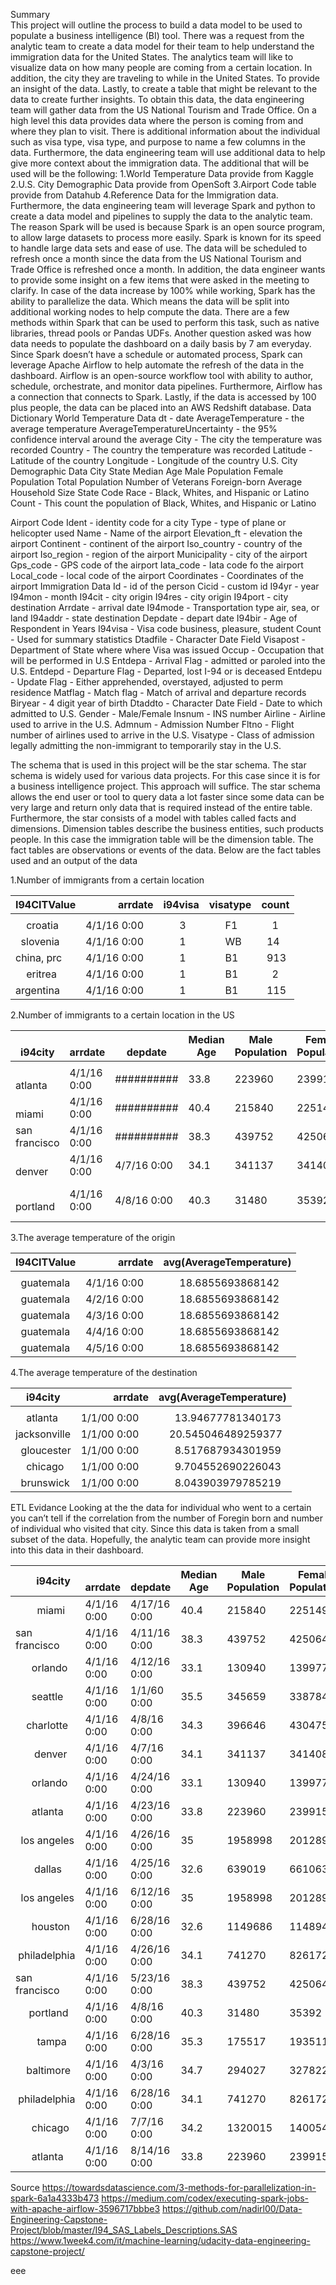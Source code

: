 Summary  
This project will outline the process to build a data model to be used to populate a business intelligence (BI) tool. There was a request from the analytic team to create a data model for their team to help understand the immigration data for the United States. The analytics team will like to visualize data on how many people are coming from a certain location. In addition, the city they are traveling to while in the United States. To provide an insight of the data. Lastly, to create a table that might be relevant to the data to create further insights. 
To obtain this data, the data engineering team will gather data from the US National Tourism and Trade Office. On a high level this data provides data where the person is coming from and where they plan to visit. There is additional information about the individual such as visa type, visa type, and purpose to name a few columns in the data. Furthermore, the data engineering team will use additional data to help give more context about the immigration data. The additional that will be used will be the following:
1.World Temperature Data provide from Kaggle
2.U.S. City Demographic Data provide from OpenSoft
3.Airport Code table provide from Datahub
4.Reference Data for the Immigration data.
Furthermore, the data engineering team will leverage Spark and python to create a data model and pipelines to supply the data to the analytic team. The reason Spark will be used is because Spark is an open source program, to allow large datasets to process more easily.  Spark is known for its speed to handle large data sets and ease of use. The data will be scheduled to refresh once a month since the data from the US National Tourism and Trade Office is refreshed once a month. 
In addition, the data engineer wants to provide some insight on a few items that were asked in the meeting to clarify. In case of the data increase by 100% while working, Spark has the ability to parallelize the data. Which means the data will be split into additional working nodes to help compute the data. There are a few methods within Spark that can be used to perform this task, such as native libraries, thread pools or Pandas UDFs. Another question asked was how data needs to populate the dashboard on a daily basis by 7 am everyday. Since Spark doesn’t have a schedule or automated process, Spark can leverage Apache Airflow to help automate the refresh of the data in the dashboard. Airflow is an open-source workflow tool with ability to author, schedule, orchestrate, and monitor data pipelines. Furthermore, Airflow has a connection that connects to Spark. Lastly, if the data is accessed by 100 plus people, the data can be placed into an AWS Redshift database. 
Data Dictionary
World Temperature Data
dt - date 
AverageTemperature - the average temperature 
AverageTemperatureUncertainty - the 95% confidence interval around the average
City - The city the temperature was recorded 
Country - The country the temperature was recorded 
Latitude - Latitude of the country 
Longitude - Longitude of the country
U.S. City Demographic Data
City 
State
Median Age 
Male Population 
Female Population 
Total Population
Number of Veterans
Foreign-born
Average Household Size
State Code
Race - Black, Whites, and Hispanic or Latino
Count - This count the population of Black, Whites, and Hispanic or Latino 


Airport Code
Ident - identity code for a city 
Type - type of plane or helicopter used 
Name - Name of the airport 
Elevation_ft - elevation the airport 
Continent - continent of the airport 
Iso_country - country of the airport
Iso_region - region of the airport
Municipality - city of the airport 
Gps_code - GPS code of the airport
Iata_code - Iata code fo the airport 
Local_code - local code of the airport 
Coordinates - Coordinates of the airport 
Immigration Data 
Id - id of the person 
Cicid - custom id 
I94yr - year 
I94mon - month
I94cit - city origin
I94res - city origin
I94port - city destination 
Arrdate - arrival date 
I94mode - Transportation type air, sea, or land
I94addr - state destination 
Depdate - depart date 
I94bir - Age of Respondent in Years
I94visa - Visa code business, pleasure, student
Count - Used for summary statistics
Dtadfile - Character Date Field
Visapost -  Department of State where where Visa was issued 
Occup - Occupation that will be performed in U.S
Entdepa - Arrival Flag - admitted or paroled into the U.S.
Entdepd - Departure Flag - Departed, lost I-94 or is deceased
Entdepu - Update Flag - Either apprehended, overstayed, adjusted to perm residence
Matflag - Match flag - Match of arrival and departure records
Biryear - 4 digit year of birth
Dtaddto -  Character Date Field - Date to which admitted to U.S.
Gender - Male/Female 
Insnum - INS number
Airline - Airline used to arrive in the U.S.
Admnum - Admission Number
Fltno - Flight number of airlines used to arrive in the U.S.
Visatype - Class of admission legally admitting the non-immigrant to temporarily stay in the U.S. 

The schema that is used in this project will be the star schema. The star schema is widely used for various data projects. For this case since it is for a business intelligence project. This approach will suffice. The star schema allows the end user or tool to query data a lot faster since some data can be very large and return only data that is required instead of the entire table. Furthermore, the star consists of a model with tables called facts and dimensions. Dimension tables describe the business entities, such products people. In this case the immigration table will be the dimension table. The fact tables are observations or events of the data. Below are the fact tables used and an output of the data

1.Number of immigrants from a certain location

| I94CITValue |             arrdate | i94visa | visatype | count |
|-------------|---------------------|---------|----------|-------|
|             |                     |         |          |       |
|     croatia | 4/1/16 0:00         |       3 |       F1 |     1 |
|    slovenia | 4/1/16 0:00         |       1 |       WB |    14 |
|  china, prc | 4/1/16 0:00         |       1 |       B1 |   913 |
|     eritrea | 4/1/16 0:00         |       1 |       B1 |     2 |
|  argentina  | 4/1/16 0:00         |       1 |       B1 |   115 |

2.Number of immigrants to a certain location in the US

|       i94city |             arrdate |             depdate | Median Age | Male Population | Female Population | Total Population | Foreign-born |                 Race |   Count | count |
| ------------- | ------------------- | ------------------- | ---------- | --------------- | ----------------- | ---------------- | ------------ | -------------------- | ------- | ----- |
|               |                     |                     |            |                 |                   |                  |              |                      |         |       |
|       atlanta | 4/1/16 0:00         | ##########          | 33.8       | 223960          | 239915            | 463875           | 32016        | American Indian a... | 4606    | 35    |
|         miami | 4/1/16 0:00         | ##########          | 40.4       | 215840          | 225149            | 440989           | 260789       |                Asian | 4613    | 409   |
| san francisco | 4/1/16 0:00         | ##########          | 38.3       | 439752          | 425064            | 864816           | 297199       | American Indian a... | 8997    | 251   |
|        denver | 4/1/16 0:00         | 4/7/16 0:00         | 34.1       | 341137          | 341408            | 682545           | 113222       | American Indian a... | 14008   | 40    |
|      portland | 4/1/16 0:00         | 4/8/16 0:00         | 40.3       | 31480           | 35392             | 66872            | 9229         |   Hispanic or Latino | 2031    | 3     |

3.The average temperature of the origin 

| I94CITValue |             arrdate | avg(AverageTemperature) |
|-------------|---------------------|-------------------------|
|             |                     |                         |
|   guatemala | 4/1/16 0:00         |        18.6855693868142 |
|   guatemala | 4/2/16 0:00         |        18.6855693868142 |
|   guatemala | 4/3/16 0:00         |        18.6855693868142 |
|   guatemala | 4/4/16 0:00         |        18.6855693868142 |
|   guatemala | 4/5/16 0:00         |        18.6855693868142 |


4.The average temperature of the destination

| i94city      |             arrdate | avg(AverageTemperature) |
|--------------|---------------------|-------------------------|
|              |                     |                         |
|      atlanta | 1/1/00 0:00         |       13.94677781340173 |
| jacksonville | 1/1/00 0:00         |      20.545046489259377 |
|   gloucester | 1/1/00 0:00         |       8.517687934301959 |
|      chicago | 1/1/00 0:00         |       9.704552690226043 |
|    brunswick | 1/1/00 0:00         |       8.043903979785219 |

ETL Evidance 
Looking at the the data for individual who went to a certain you can’t tell if the correlation from the number of Foregin born and number of individual who visited that city. Since this data is taken from a small subset of the data. Hopefully, the analytic team can provide more insight into this data in their dashboard. 


|       i94city |             arrdate |             depdate | Median Age | Male Population | Female Population | Total Population | Foreign-born |                 Race |   Count | count |
| ------------- | ------------------- | ------------------- | ---------- | --------------- | ----------------- | ---------------- | ------------ | -------------------- | ------- | ----- |
|         miami | 4/1/16 0:00         | 4/17/16 0:00        | 40.4       | 215840          | 225149            | 440989           | 260789       |                Asian | 4613    | 409   |
| san francisco | 4/1/16 0:00         | 4/11/16 0:00        | 38.3       | 439752          | 425064            | 864816           | 297199       | American Indian a... | 8997    | 251   |
|       orlando | 4/1/16 0:00         | 4/12/16 0:00        | 33.1       | 130940          | 139977            | 270917           | 50558        |   Hispanic or Latino | 89306   | 193   |
|       seattle | 4/1/16 0:00         | 1/1/60 0:00         | 35.5       | 345659          | 338784            | 684443           | 119840       |                White | 511401  | 74    |
|     charlotte | 4/1/16 0:00         | 4/8/16 0:00         | 34.3       | 396646          | 430475            | 827121           | 128897       | American Indian a... | 8746    | 46    |
|        denver | 4/1/16 0:00         | 4/7/16 0:00         | 34.1       | 341137          | 341408            | 682545           | 113222       | American Indian a... | 14008   | 40    |
|       orlando | 4/1/16 0:00         | 4/24/16 0:00        | 33.1       | 130940          | 139977            | 270917           | 50558        | American Indian a... | 2374    | 37    |
|       atlanta | 4/1/16 0:00         | 4/23/16 0:00        | 33.8       | 223960          | 239915            | 463875           | 32016        | American Indian a... | 4606    | 35    |
|   los angeles | 4/1/16 0:00         | 4/26/16 0:00        | 35         | 1958998         | 2012898           | 3971896          | 1485425      |                White | 2177650 | 30    |
|        dallas | 4/1/16 0:00         | 4/25/16 0:00        | 32.6       | 639019          | 661063            | 1300082          | 326825       | American Indian a... | 17510   | 16    |
|   los angeles | 4/1/16 0:00         | 6/12/16 0:00        | 35         | 1958998         | 2012898           | 3971896          | 1485425      |   Hispanic or Latino | 1936732 | 11    |
|       houston | 4/1/16 0:00         | 6/28/16 0:00        | 32.6       | 1149686         | 1148942           | 2298628          | 696210       | Black or African-... | 529431  | 6     |
|  philadelphia | 4/1/16 0:00         | 4/26/16 0:00        | 34.1       | 741270          | 826172            | 1567442          | 205339       | Black or African-... | 691186  | 5     |
| san francisco | 4/1/16 0:00         | 5/23/16 0:00        | 38.3       | 439752          | 425064            | 864816           | 297199       |   Hispanic or Latino | 132114  | 4     |
|      portland | 4/1/16 0:00         | 4/8/16 0:00         | 40.3       | 31480           | 35392             | 66872            | 9229         |   Hispanic or Latino | 2031    | 3     |
|         tampa | 4/1/16 0:00         | 6/28/16 0:00        | 35.3       | 175517          | 193511            | 369028           | 58795        |                Asian | 15814   | 3     |
|     baltimore | 4/1/16 0:00         | 4/3/16 0:00         | 34.7       | 294027          | 327822            | 621849           | 49857        |   Hispanic or Latino | 29953   | 3     |
|  philadelphia | 4/1/16 0:00         | 6/28/16 0:00        | 34.1       | 741270          | 826172            | 1567442          | 205339       | Black or African-... | 691186  | 3     |
|       chicago | 4/1/16 0:00         | 7/7/16 0:00         | 34.2       | 1320015         | 1400541           | 2720556          | 573463       |                Asian | 195084  | 2     |
|       atlanta | 4/1/16 0:00         | 8/14/16 0:00        | 33.8       | 223960          | 239915            | 463875           | 32016        |   Hispanic or Latino | 18653   | 1     |


Source 
https://towardsdatascience.com/3-methods-for-parallelization-in-spark-6a1a4333b473
https://medium.com/codex/executing-spark-jobs-with-apache-airflow-3596717bbbe3
https://github.com/nadirl00/Data-Engineering-Capstone-Project/blob/master/I94_SAS_Labels_Descriptions.SAS
https://www.1week4.com/it/machine-learning/udacity-data-engineering-capstone-project/


 
 
 
 
 
 
 
 




eee





















































